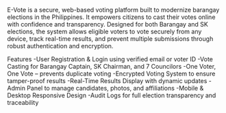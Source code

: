 E-Vote is a secure, web-based voting platform built to modernize barangay elections in the Philippines. It empowers citizens to cast their votes online with confidence and transparency. Designed for both Barangay and SK elections, the system allows eligible voters to vote securely from any device, track real-time results, and prevent multiple submissions through robust authentication and encryption.

Features
-User Registration & Login using verified email or voter ID
-Vote Casting for Barangay Captain, SK Chairman, and 7 Councilors
-One Voter, One Vote – prevents duplicate voting
-Encrypted Voting System to ensure tamper-proof results
-Real-Time Results Display with dynamic updates
-Admin Panel to manage candidates, photos, and affiliations
-Mobile & Desktop Responsive Design
-Audit Logs for full election transparency and traceability
